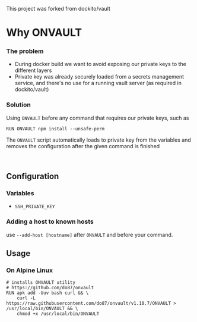 This project was forked from dockito/vault

# Why ONVAULT

### The problem

- During docker build we want to avoid exposing our private keys to the different layers
- Private key was already securely loaded from a secrets management service, and there's no use for a running vault server (as required in dockito/vault)

### Solution

Using `ONVAULT` before any command that requires our private keys, such as

    RUN ONVAULT npm install --unsafe-perm

The `ONVAULT` script automatically loads to private key from the variables and removes the configuration after the given command is finished

<br />

## Configuration

### Variables

* `SSH_PRIVATE_KEY`

### Adding a host to known hosts

use `--add-host [hostname]` after `ONVAULT` and before your command.


## Usage

### On Alpine Linux

    # installs ONVAULT utility
    # https://github.com/do87/onvault
    RUN apk add -Uuv bash curl && \
        curl -L https://raw.githubusercontent.com/do87/onvault/v1.10.7/ONVAULT > /usr/local/bin/ONVAULT && \
        chmod +x /usr/local/bin/ONVAULT
